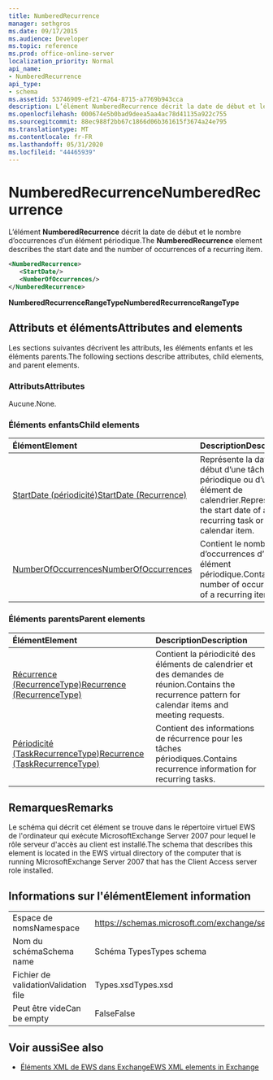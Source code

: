```yaml
---
title: NumberedRecurrence
manager: sethgros
ms.date: 09/17/2015
ms.audience: Developer
ms.topic: reference
ms.prod: office-online-server
localization_priority: Normal
api_name:
- NumberedRecurrence
api_type:
- schema
ms.assetid: 53746909-ef21-4764-8715-a7769b943cca
description: L’élément NumberedRecurrence décrit la date de début et le nombre d’occurrences d’un élément périodique.
ms.openlocfilehash: 000674e5b0bad9deea5aa4ac78d41135a922c755
ms.sourcegitcommit: 88ec988f2bb67c1866d06b361615f3674a24e795
ms.translationtype: MT
ms.contentlocale: fr-FR
ms.lasthandoff: 05/31/2020
ms.locfileid: "44465939"
---
```

# <a name="numberedrecurrence"></a><span data-ttu-id="49c22-103">NumberedRecurrence</span><span class="sxs-lookup"><span data-stu-id="49c22-103">NumberedRecurrence</span></span>

<span data-ttu-id="49c22-104">L’élément **NumberedRecurrence** décrit la date de début et le nombre d’occurrences d’un élément périodique.</span><span class="sxs-lookup"><span data-stu-id="49c22-104">The **NumberedRecurrence** element describes the start date and the number of occurrences of a recurring item.</span></span> 
  
```xml
<NumberedRecurrence>
   <StartDate/>
   <NumberOfOccurrences/>
</NumberedRecurrence>
```

 <span data-ttu-id="49c22-105">**NumberedRecurrenceRangeType**</span><span class="sxs-lookup"><span data-stu-id="49c22-105">**NumberedRecurrenceRangeType**</span></span>
## <a name="attributes-and-elements"></a><span data-ttu-id="49c22-106">Attributs et éléments</span><span class="sxs-lookup"><span data-stu-id="49c22-106">Attributes and elements</span></span>

<span data-ttu-id="49c22-107">Les sections suivantes décrivent les attributs, les éléments enfants et les éléments parents.</span><span class="sxs-lookup"><span data-stu-id="49c22-107">The following sections describe attributes, child elements, and parent elements.</span></span>
  
### <a name="attributes"></a><span data-ttu-id="49c22-108">Attributs</span><span class="sxs-lookup"><span data-stu-id="49c22-108">Attributes</span></span>

<span data-ttu-id="49c22-109">Aucune.</span><span class="sxs-lookup"><span data-stu-id="49c22-109">None.</span></span>
  
### <a name="child-elements"></a><span data-ttu-id="49c22-110">Éléments enfants</span><span class="sxs-lookup"><span data-stu-id="49c22-110">Child elements</span></span>

|<span data-ttu-id="49c22-111">**Élément**</span><span class="sxs-lookup"><span data-stu-id="49c22-111">**Element**</span></span>|<span data-ttu-id="49c22-112">**Description**</span><span class="sxs-lookup"><span data-stu-id="49c22-112">**Description**</span></span>|
|:-----|:-----|
|[<span data-ttu-id="49c22-113">StartDate (périodicité)</span><span class="sxs-lookup"><span data-stu-id="49c22-113">StartDate (Recurrence)</span></span>](startdate-recurrence.md) <br/> |<span data-ttu-id="49c22-114">Représente la date de début d’une tâche périodique ou d’un élément de calendrier.</span><span class="sxs-lookup"><span data-stu-id="49c22-114">Represents the start date of a recurring task or calendar item.</span></span>  <br/> |
|[<span data-ttu-id="49c22-115">NumberOfOccurrences</span><span class="sxs-lookup"><span data-stu-id="49c22-115">NumberOfOccurrences</span></span>](numberofoccurrences.md) <br/> |<span data-ttu-id="49c22-116">Contient le nombre d’occurrences d’un élément périodique.</span><span class="sxs-lookup"><span data-stu-id="49c22-116">Contains the number of occurrences of a recurring item.</span></span>  <br/> |
   
### <a name="parent-elements"></a><span data-ttu-id="49c22-117">Éléments parents</span><span class="sxs-lookup"><span data-stu-id="49c22-117">Parent elements</span></span>

|<span data-ttu-id="49c22-118">**Élément**</span><span class="sxs-lookup"><span data-stu-id="49c22-118">**Element**</span></span>|<span data-ttu-id="49c22-119">**Description**</span><span class="sxs-lookup"><span data-stu-id="49c22-119">**Description**</span></span>|
|:-----|:-----|
|[<span data-ttu-id="49c22-120">Récurrence (RecurrenceType)</span><span class="sxs-lookup"><span data-stu-id="49c22-120">Recurrence (RecurrenceType)</span></span>](recurrence-recurrencetype.md) <br/> |<span data-ttu-id="49c22-121">Contient la périodicité des éléments de calendrier et des demandes de réunion.</span><span class="sxs-lookup"><span data-stu-id="49c22-121">Contains the recurrence pattern for calendar items and meeting requests.</span></span>  <br/> |
|[<span data-ttu-id="49c22-122">Périodicité (TaskRecurrenceType)</span><span class="sxs-lookup"><span data-stu-id="49c22-122">Recurrence (TaskRecurrenceType)</span></span>](recurrence-taskrecurrencetype.md) <br/> |<span data-ttu-id="49c22-123">Contient des informations de récurrence pour les tâches périodiques.</span><span class="sxs-lookup"><span data-stu-id="49c22-123">Contains recurrence information for recurring tasks.</span></span>  <br/> |
   
## <a name="remarks"></a><span data-ttu-id="49c22-124">Remarques</span><span class="sxs-lookup"><span data-stu-id="49c22-124">Remarks</span></span>

<span data-ttu-id="49c22-125">Le schéma qui décrit cet élément se trouve dans le répertoire virtuel EWS de l'ordinateur qui exécute MicrosoftExchange Server 2007 pour lequel le rôle serveur d'accès au client est installé.</span><span class="sxs-lookup"><span data-stu-id="49c22-125">The schema that describes this element is located in the EWS virtual directory of the computer that is running MicrosoftExchange Server 2007 that has the Client Access server role installed.</span></span>
  
## <a name="element-information"></a><span data-ttu-id="49c22-126">Informations sur l'élément</span><span class="sxs-lookup"><span data-stu-id="49c22-126">Element information</span></span>

|||
|:-----|:-----|
|<span data-ttu-id="49c22-127">Espace de noms</span><span class="sxs-lookup"><span data-stu-id="49c22-127">Namespace</span></span>  <br/> |https://schemas.microsoft.com/exchange/services/2006/types  <br/> |
|<span data-ttu-id="49c22-128">Nom du schéma</span><span class="sxs-lookup"><span data-stu-id="49c22-128">Schema name</span></span>  <br/> |<span data-ttu-id="49c22-129">Schéma Types</span><span class="sxs-lookup"><span data-stu-id="49c22-129">Types schema</span></span>  <br/> |
|<span data-ttu-id="49c22-130">Fichier de validation</span><span class="sxs-lookup"><span data-stu-id="49c22-130">Validation file</span></span>  <br/> |<span data-ttu-id="49c22-131">Types.xsd</span><span class="sxs-lookup"><span data-stu-id="49c22-131">Types.xsd</span></span>  <br/> |
|<span data-ttu-id="49c22-132">Peut être vide</span><span class="sxs-lookup"><span data-stu-id="49c22-132">Can be empty</span></span>  <br/> |<span data-ttu-id="49c22-133">False</span><span class="sxs-lookup"><span data-stu-id="49c22-133">False</span></span>  <br/> |
   
## <a name="see-also"></a><span data-ttu-id="49c22-134">Voir aussi</span><span class="sxs-lookup"><span data-stu-id="49c22-134">See also</span></span>



- [<span data-ttu-id="49c22-135">Éléments XML de EWS dans Exchange</span><span class="sxs-lookup"><span data-stu-id="49c22-135">EWS XML elements in Exchange</span></span>](ews-xml-elements-in-exchange.md)

